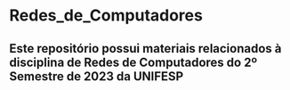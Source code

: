# Redes_de_Computadores

  ## Este repositório possui materiais relacionados à disciplina de Redes de Computadores do 2º Semestre de 2023 da UNIFESP

